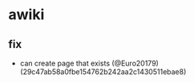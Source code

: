 # awiki

## fix

* can create page that exists (@Euro20179) (29c47ab58a0fbe154762b242aa2c1430511ebae8)



